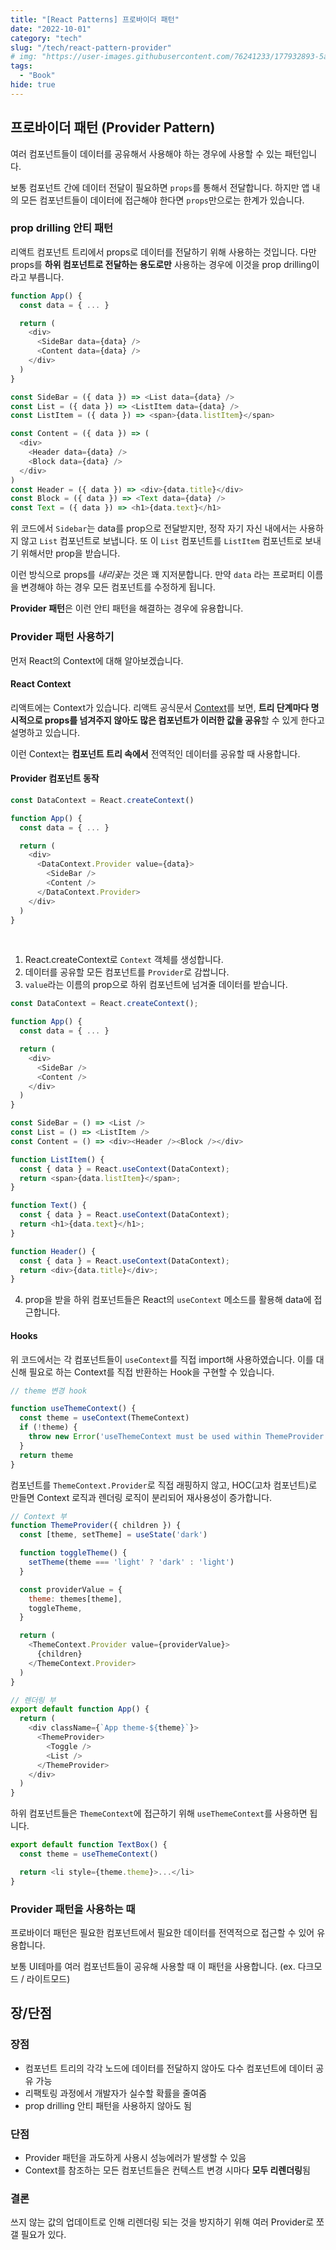 ```yaml
---
title: "[React Patterns] 프로바이더 패턴"
date: "2022-10-01"
category: "tech"
slug: "/tech/react-pattern-provider"
# img: "https://user-images.githubusercontent.com/76241233/177932893-5a504b26-12e4-4ade-b1ce-1951d072ba82.jpg"
tags:
  - "Book"
hide: true
---
```


## 프로바이더 패턴 (Provider Pattern)

여러 컴포넌트들이 데이터를 공유해서 사용해야 하는 경우에 사용할 수 있는 패턴입니다.

보통 컴포넌트 간에 데이터 전달이 필요하면 `props`를 통해서 전달합니다. 하지만 앱 내의 모든 컴포넌트들이 데이터에 접근해야 한다면 `props`만으로는 한계가 있습니다.


### prop drilling 안티 패턴

리액트 컴포넌트 트리에서 props로 데이터를 전달하기 위해 사용하는 것입니다. 다만 props를 **하위 컴포넌트로 전달하는 용도로만** 사용하는 경우에 이것을 prop drilling이라고 부릅니다.


```javascript
function App() {
  const data = { ... }

  return (
    <div>
      <SideBar data={data} />
      <Content data={data} />
    </div>
  )
}

const SideBar = ({ data }) => <List data={data} />
const List = ({ data }) => <ListItem data={data} />
const ListItem = ({ data }) => <span>{data.listItem}</span>

const Content = ({ data }) => (
  <div>
    <Header data={data} />
    <Block data={data} />
  </div>
)
const Header = ({ data }) => <div>{data.title}</div>
const Block = ({ data }) => <Text data={data} />
const Text = ({ data }) => <h1>{data.text}</h1>
```

위 코드에서 `Sidebar`는 data를 prop으로 전달받지만, 정작 자기 자신 내에서는 사용하지 않고 `List` 컴포넌트로 보냅니다. 또 이 `List` 컴포넌트를 `ListItem` 컴포넌트로 보내기 위해서만 prop을 받습니다.

이런 방식으로 props를 *내리꽂는* 것은 꽤 지저분합니다. 만약 `data` 라는 프로퍼티 이름을 변경해야 하는 경우 모든 컴포넌트를 수정하게 됩니다. 

**Provider 패턴**은 이런 안티 패턴을 해결하는 경우에 유용합니다.


### Provider 패턴 사용하기

먼저 React의 Context에 대해 알아보겠습니다.

#### React Context

리액트에는 Context가 있습니다. 리액트 공식문서 [Context](https://ko.reactjs.org/docs/context.html)를 보면, **트리 단계마다 명시적으로 props를 넘겨주지 않아도 많은 컴포넌트가 이러한 값을 공유**할 수 있게 한다고 설명하고 있습니다.

이런 Context는 **컴포넌트 트리 속에서** 전역적인 데이터를 공유할 때 사용합니다.



#### Provider 컴포넌트 동작

```javascript
const DataContext = React.createContext()

function App() {
  const data = { ... }

  return (
    <div>
      <DataContext.Provider value={data}>
        <SideBar />
        <Content />
      </DataContext.Provider>
    </div>
  )
}
```
<br/>

1. React.createContext로 `Context` 객체를 생성합니다.
2. 데이터를 공유할 모든 컴포넌트를 `Provider`로 감쌉니다. 
3. `value`라는 이름의 prop으로 하위 컴포넌트에 넘겨줄 데이터를 받습니다.


```javascript
const DataContext = React.createContext();

function App() {
  const data = { ... }

  return (
    <div>
      <SideBar />
      <Content />
    </div>
  )
}

const SideBar = () => <List />
const List = () => <ListItem />
const Content = () => <div><Header /><Block /></div>

function ListItem() {
  const { data } = React.useContext(DataContext);
  return <span>{data.listItem}</span>;
}

function Text() {
  const { data } = React.useContext(DataContext);
  return <h1>{data.text}</h1>;
}

function Header() {
  const { data } = React.useContext(DataContext);
  return <div>{data.title}</div>;
}
```

4. prop을 받을 하위 컴포넌트들은 React의 `useContext` 메소드를 활용해 data에 접근합니다.


#### Hooks

위 코드에서는 각 컴포넌트들이 `useContext`를 직접 import해 사용하였습니다. 이를 대신해 필요로 하는 Context를 직접 반환하는 Hook을 구현할 수 있습니다.

```javascript
// theme 변경 hook

function useThemeContext() {
  const theme = useContext(ThemeContext)
  if (!theme) {
    throw new Error('useThemeContext must be used within ThemeProvider')
  }
  return theme
}
```

컴포넌트를 `ThemeContext.Provider`로 직접 래핑하지 않고, HOC(고차 컴포넌트)로 만들면 Context 로직과 렌더링 로직이 분리되어 재사용성이 증가합니다.

```javascript
// Context 부
function ThemeProvider({ children }) {
  const [theme, setTheme] = useState('dark')

  function toggleTheme() {
    setTheme(theme === 'light' ? 'dark' : 'light')
  }

  const providerValue = {
    theme: themes[theme],
    toggleTheme,
  }

  return (
    <ThemeContext.Provider value={providerValue}>
      {children}
    </ThemeContext.Provider>
  )
}

// 렌더링 부
export default function App() {
  return (
    <div className={`App theme-${theme}`}>
      <ThemeProvider>
        <Toggle />
        <List />
      </ThemeProvider>
    </div>
  )
}
```

하위 컴포넌트들은 `ThemeContext`에 접근하기 위해 `useThemeContext`를 사용하면 됩니다.

```javascript
export default function TextBox() {
  const theme = useThemeContext()

  return <li style={theme.theme}>...</li>
}
```


### Provider 패턴을 사용하는 때

프로바이더 패턴은 필요한 컴포넌트에서 필요한 데이터를 전역적으로 접근할 수 있어 유용합니다.

보통 UI테마를 여러 컴포넌트들이 공유해 사용할 때 이 패턴을 사용합니다. (ex. 다크모드 / 라이트모드)


## 장/단점

### 장점

* 컴포넌트 트리의 각각 노드에 데이터를 전달하지 않아도 다수 컴포넌트에 데이터 공유 가능
* 리팩토링 과정에서 개발자가 실수할 확률을 줄여줌
* prop drilling 안티 패턴을 사용하지 않아도 됨


### 단점

* Provider 패턴을 과도하게 사용시 성능에러가 발생할 수 있음
* Context를 참조하는 모든 컴포넌트들은 컨텍스트 변경 시마다 **모두 리렌더링**됨


### 결론

쓰지 않는 값의 업데이트로 인해 리렌더링 되는 것을 방지하기 위해 여러 Provider로 쪼갤 필요가 있다.